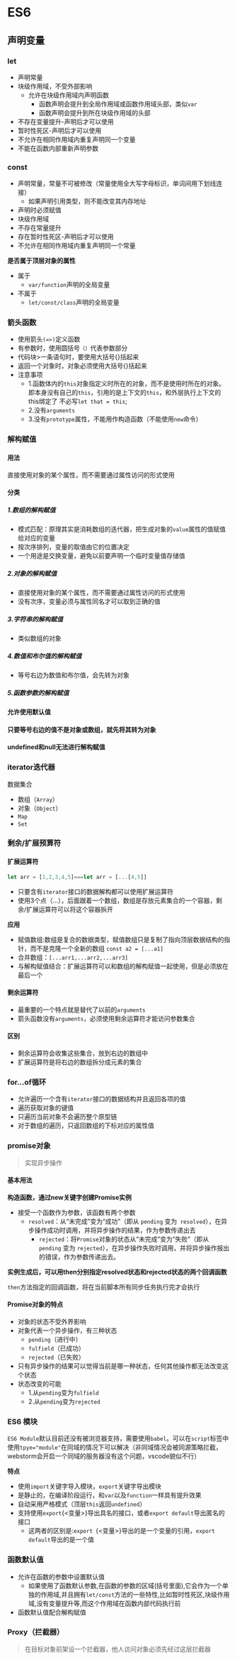 # ES6
## 声明变量
### let
* 声明常量
* 块级作用域，不受外部影响
	* 允许在块级作用域内声明函数
		* 函数声明会提升到全局作用域或函数作用域头部，类似`var`
		* 函数声明会提升到所在块级作用域的头部
* 不存在变量提升-声明后才可以使用
* 暂时性死区-声明后才可以使用
* 不允许在相同作用域内重复声明同一个变量
* 不能在函数内部重新声明参数
### const
* 声明常量，常量不可被修改（常量使用全大写字母标识，单词间用下划线连接）
	* 如果声明引用类型，则不能改变其内存地址
* 声明时必须赋值
* 块级作用域
* 不存在常量提升
* 存在暂时性死区-声明后才可以使用
* 不允许在相同作用域内重复声明同一个常量

**是否属于顶层对象的属性**

* 属于
	* `var/function`声明的全局变量
* 不属于
	* `let/const/class`声明的全局变量
 ### 箭头函数
* 使用箭头`(=>)`定义函数
* 有参数时，使用圆括号`（）`代表参数部分
* 代码块>一条语句时，要使用大括号{}括起来
* 返回一个对象时，对象必须使用大括号{}括起来
* 注意事项
	* 1.函数体内的`this`对象指定义时所在的对象，而不是使用时所在的对象。即本身没有自己的`this`，引用的是上下文的`this`，和外层执行上下文的this绑定了
		不必写`let that = this`;
	* 2.没有`arguments`
	* 3.没有`prototype`属性，不能用作构造函数（不能使用`new`命令）
### 解构赋值
#### 用法
直接使用对象的某个属性，而不需要通过属性访问的形式使用
#### 分类
##### 1.数组的解构赋值
* 模式匹配：原理其实是消耗数组的迭代器，把生成对象的`value`属性的值赋值给对应的变量
* 按次序排列，变量的取值由它的位置决定
* 一个用途是交换变量，避免以前要声明一个临时变量值存储值
##### 2.对象的解构赋值
* 直接使用对象的某个属性，而不需要通过属性访问的形式使用
* 没有次序，变量必须与属性同名才可以取到正确的值
##### 3.字符串的解构赋值
* 类似数组的对象
##### 4.数值和布尔值的解构赋值
* 等号右边为数值和布尔值，会先转为对象
##### 5.函数参数的解构赋值
#### 允许使用默认值
#### 只要等号右边的值不是对象或数组，就先将其转为对象
#### undefined和null无法进行解构赋值
### iterator迭代器
数据集合
* 数组（`Array`）
* 对象（`Object`）
* `Map`
* `Set`
### 剩余/扩展预算符
#### 扩展运算符
```JavaScript
let arr = [1,2,3,4,5]===let arr = [...[4,5]]
```
* 只要含有`iterator`接口的数据解构都可以使用扩展运算符
* 使用3个点（...），后面跟着一个数组，数组是存放元素集合的一个容器，剩余/扩展运算符可以将这个容器拆开

**应用**

* 赋值数组:数组是复合的数据类型，赋值数组只是复制了指向顶层数据结构的指针，而不是克隆一个全新的数组  `const a2 = [...a1]`
* 合并数组：`[...arr1,...arr2,...arr3]`
* 与解构赋值结合：扩展运算符可以和数组的解构赋值一起使用，但是必须放在最后一个
#### 剩余运算符
* 最重要的一个特点就是替代了以前的`arguments`
* 箭头函数没有`arguments`，必须使用剩余运算符才能访问参数集合
#### 区别
* 剩余运算符会收集这些集合，放到右边的数组中
* 扩展运算符是将右边的数组拆分成元素的集合
### for...of循环
* 允许遍历一个含有`iterator`接口的数据结构并且返回各项的值
* 遍历获取对象的键值
* 只遍历当前对象不会遍历整个原型链
* 对于数组的遍历，只返回数组的下标对应的属性值
### promise对象
> 实现异步操作
#### 基本用法
**构造函数，通过new关键字创建Promise实例**

* 接受一个函数作为参数，该函数有两个参数
  * `resolved`：从“未完成”变为“成功”（即从 `pending` 变为` resolved`），在异步操作成功时调用，并将异步操作的结果，作为参数传递出去
	* `rejected`：将`Promise`对象的状态从“未完成”变为“失败”（即从 `pending` 变为 `rejected`），在异步操作失败时调用，并将异步操作报出的错误，作为参数传递出去。
      
**实例生成后，可以用then分别指定resolved状态和rejected状态的两个回调函数**

`then`方法指定的回调函数，将在当前脚本所有同步任务执行完才会执行
#### Promise对象的特点
* 对象的状态不受外界影响
* 对象代表一个异步操作，有三种状态
	* `pending`（进行中）
	* `fulfield`（已成功）
	* `rejected`（已失败）
* 只有异步操作的结果可以觉得当前是哪一种状态，任何其他操作都无法改变这个状态
* 状态改变的可能
	* 1.从`pending`变为`fulfield`
	* 2.从`pending`变为`rejected`
### ES6 模块
`ES6 Module`默认目前还没有被浏览器支持，需要使用`babel`。可以在`script`标签中使用`tpye="module"`在同域的情况下可以解决（非同域情况会被同源策略拦截，webstorm会开启一个同域的服务器没有这个问题，vscode貌似不行）

**特点**

* 使用`import`关键字导入模块，`export`关键字导出模块
* 是静止的，在编译阶段运行，和`var`以及`function`一样具有提升效果
* 自动采用严格模式（顶层`this`返回`undefined`）
* 支持使用`export`{<变量>}导出具名的接口，或者`export default`导出匿名的接口
  * 这两者的区别是:`export `{<变量>}导出的是一个变量的引用，`export default`导出的是一个值
### 函数默认值
* 允许在函数的参数中设置默认值
	* 如果使用了函数默认参数,在函数的参数的区域(括号里面),它会作为一个单独的作用域,并且拥有`let/const`方法的一些特性,比如暂时性死区,块级作用域,没有变量提升等,而这个作用域在函数内部代码执行前
* 函数默认值配合解构赋值
### Proxy（拦截器）
> 在目标对象前架设一个拦截器，他人访问对象必须先经过这层拦截器
